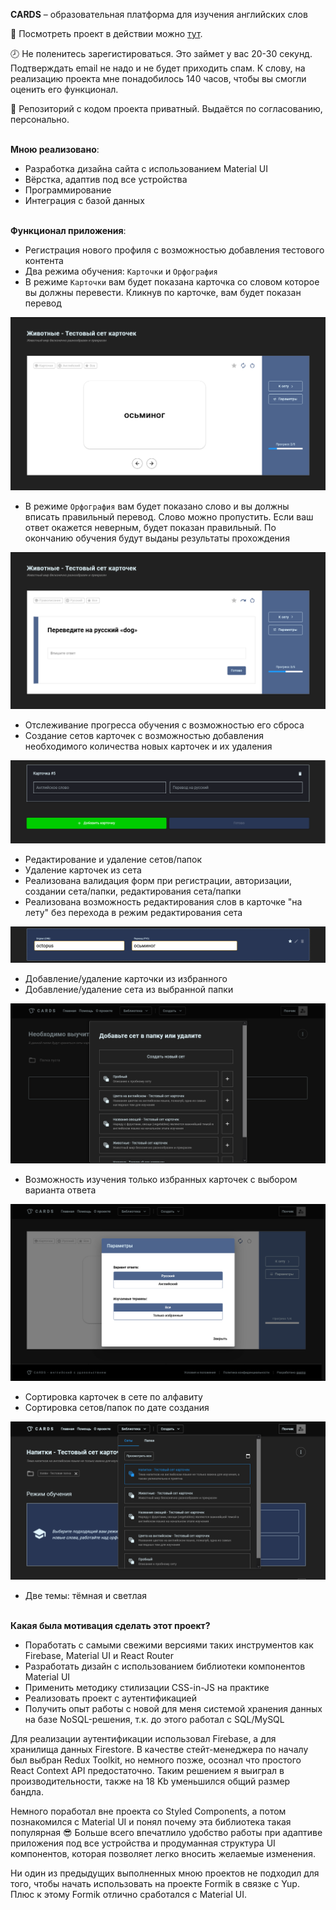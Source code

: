 __CARDS__ – образовательная платформа для изучения английских слов

:eyes: Посмотреть проект в действии можно [тут](https://cards-9ac25.firebaseapp.com).<br />

:clock8: Не поленитесь зарегистироваться. Это займет у вас 20-30 секунд. Подтверждать email не надо и не будет приходить спам. К слову, на реализацию проекта мне понадобилось 140 часов, чтобы вы смогли оценить его функционал.

:construction: Репозиторий с кодом проекта приватный. Выдаётся по согласованию, персонально.

<br />__Мною реализовано__:
- Разработка дизайна сайта с использованием Material UI
- Вёрстка, адаптив под все устройства
- Программирование
- Интеграция с базой данных

<br />__Функционал приложения__:
- Регистрация нового профиля с возможностью добавления тестового контента
- Два режима обучения: `Карточки` и `Орфография`
- В режиме `Карточки` вам будет показана карточка со словом которое вы должны перевести. Кликнув по карточке, вам будет показан перевод<br />

![](https://raw.githubusercontent.com/gasmg/cards-desc/main/assets/mode-cards.png)
- В режиме `Орфография` вам будет показано слово и вы должны вписать правильный перевод. Слово можно пропустить. Если ваш ответ окажется неверным, будет показан правильный. По окончанию обучения будут выданы результаты прохождения<br />
  
![](https://raw.githubusercontent.com/gasmg/cards-desc/main/assets/mode-write-cards.png)
- Отслеживание прогресса обучения с возможностью его сброса
- Создание сетов карточек с возможностью добавления необходимого количества новых карточек и их удаления<br />
  
![](https://raw.githubusercontent.com/gasmg/cards-desc/main/assets/add-set.png)
- Редактирование и удаление сетов/папок
- Удаление карточек из сета
- Реализована валидация форм при регистрации, авторизации, создании сета/папки, редактирования сета/папки
- Реализована возможность редактирования слов в карточке "на лету" без перехода в режим редактирования сета<br />
  
![](https://raw.githubusercontent.com/gasmg/cards-desc/main/assets/edit-card.png)
- Добавление/удаление карточки из избранного
- Добавление/удаление сета из выбранной папки<br />

![](https://raw.githubusercontent.com/gasmg/cards-desc/main/assets/add-set-to-folder.png)
- Возможность изучения только избранных карточек с выбором варианта ответа<br />

![](https://raw.githubusercontent.com/gasmg/cards-desc/main/assets/mode-parameters.png)
- Сортировка карточек в сете по алфавиту
- Сортировка сетов/папок по дате создания<br />

![](https://raw.githubusercontent.com/gasmg/cards-desc/main/assets/library-sort.png)
- Две темы: тёмная и светлая

<br />__Какая была мотивация сделать этот проект?__
- Поработать с самыми свежими версиями таких инструментов как Firebase, Material UI и React Router
- Разработать дизайн с использованием библиотеки компонентов Material UI
- Применить методику стилизации CSS-in-JS на практике
- Реализовать проект с аутентификацией
- Получить опыт работы с новой для меня системой хранения данных на базе NoSQL-решения, т.к. до этого работал с SQL/MySQL

Для реализации аутентификации использовал Firebase, а для хранилища данных Firestore. В качестве стейт-менеджера по началу был выбран Redux Toolkit, но немного позже, осознал что простого React Context API предостаточно. Таким решением я выиграл в производительности, также на 18 Kb уменьшился общий размер бандла.

Немного поработал вне проекта со Styled Components, а потом познакомился с Material UI и понял почему эта библиотека такая популярная :sunglasses: Больше всего впечатлило удобство работы при адаптиве приложения под все устройства и продуманная структура UI компонентов, которая позволяет легко вносить желаемые изменения.

Ни один из предыдущих выполненных мною проектов не подходил для того, чтобы начать использовать на проекте Formik в связке с Yup. Плюс к этому Formik отлично сработался с Material UI.